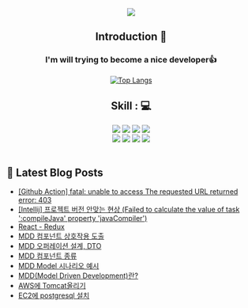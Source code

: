 
<div align="center">
<img src="https://capsule-render.vercel.app/api?type=waving&color=blue&height=100&section=header&text=I%20am%20Full-Stack%20Developer,%20YongGyu&fontSize=30"/>
<br/>

<div class="pull-left">
  
<!-- Intro -->
## Introduction :raised_hands:

### I'm will trying to become a nice developer👍
  
[![Top Langs](https://github-readme-stats.vercel.app/api/top-langs/?username=sodra6&layout=compact)](https://github.com/sodra6/github-readme-stats)

</div>
  
<div class="pull-right">

<!-- My Skill Area -->
## Skill : 💻
<!-- Java -->
<img src="https://img.shields.io/badge/Java-007396?style=flat&logo=Java&logoColor=white"/>
<!-- Spring -->
<img src="https://img.shields.io/badge/Spring-6DB33F?style=flat&logo=Spring&logoColor=white"/>
<!-- Spring boot -->
<img src="https://img.shields.io/badge/Spring Boot-6DB33F?style=flat&logo=Spring Boot&logoColor=white"/>
<!-- PostgreSQL -->
<img src="https://img.shields.io/badge/PostgreSQL-4169E1?style=flat&logo=PostgreSQL&logoColor=white"/>
<br/>
<!-- Oracle -->
<img src="https://img.shields.io/badge/Oracle-F80000?style=flat&logo=Oracle&logoColor=white"/> 
<!-- MariaDB -->
<img src="https://img.shields.io/badge/MariaDB-003545?style=for-the-badge&logo=mariadb&logoColor=white"/> 
<!-- Javascript -->
<img src="https://img.shields.io/badge/Javascript-F7DF1E?style=flat&logo=JavaScript&logoColor=white">
<!-- React -->
<img src="https://img.shields.io/badge/React-61DAFB?style=flat&logo=React&logoColor=white"/>    

</div>    
<br/>
 
</div>

## 📕 Latest Blog Posts

<ul><li><a href='https://sodra6.tistory.com/27' target='_blank'>[Github Action] fatal: unable to access The requested URL returned error: 403</a></li><li><a href='https://sodra6.tistory.com/26' target='_blank'>[Intellij] 프로젝트 버전 안맞는 현상 (Failed to calculate the value of task ':compileJava' property 'javaCompiler')</a></li><li><a href='https://sodra6.tistory.com/25' target='_blank'>React - Redux</a></li><li><a href='https://sodra6.tistory.com/22' target='_blank'>MDD 컴포넌트 상호작용 도출</a></li><li><a href='https://sodra6.tistory.com/23' target='_blank'>MDD 오퍼레이션 설계, DTO</a></li><li><a href='https://sodra6.tistory.com/21' target='_blank'>MDD 컴포넌트 종류</a></li><li><a href='https://sodra6.tistory.com/20' target='_blank'>MDD Model 시나리오 예시</a></li><li><a href='https://sodra6.tistory.com/19' target='_blank'>MDD(Model Driven Development)란?</a></li><li><a href='https://sodra6.tistory.com/18' target='_blank'>AWS에 Tomcat올리기</a></li><li><a href='https://sodra6.tistory.com/17' target='_blank'>EC2에 postgresql 설치</a></li></ul>
